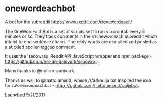 # onewordeachbot
A bot for the subreddit https://www.reddit.com/r/onewordeach/

The OneWordEachBot is a set of scripts set to run via crontab every 5 minutes or so. They track comments in the /r/onewordeach subreddit which intend to end sentence chains. The reply words are compiled and posted as a stickied spoiler-tagged comment.

It uses the 'snoowrap' Reddit API JavaScript wrapper and npm package - https://github.com/not-an-aardvark/snoowrap.

Many thanks to @not-an-aardvark.

Thanks as well to @mattdiamond, whose /r/askouija bot inspired the idea for /u/onewordeachbot - https://github.com/mattdiamond/ouijabot. 

Launched 5/21/2017
